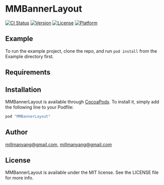 # MMBannerLayout

[![CI Status](http://img.shields.io/travis/millmanyang@gmail.com/MMBannerLayout.svg?style=flat)](https://travis-ci.org/millmanyang@gmail.com/MMBannerLayout)
[![Version](https://img.shields.io/cocoapods/v/MMBannerLayout.svg?style=flat)](http://cocoapods.org/pods/MMBannerLayout)
[![License](https://img.shields.io/cocoapods/l/MMBannerLayout.svg?style=flat)](http://cocoapods.org/pods/MMBannerLayout)
[![Platform](https://img.shields.io/cocoapods/p/MMBannerLayout.svg?style=flat)](http://cocoapods.org/pods/MMBannerLayout)

## Example

To run the example project, clone the repo, and run `pod install` from the Example directory first.

## Requirements

## Installation

MMBannerLayout is available through [CocoaPods](http://cocoapods.org). To install
it, simply add the following line to your Podfile:

```ruby
pod "MMBannerLayout"
```

## Author

millmanyang@gmail.com, millmanyang@gmail.com

## License

MMBannerLayout is available under the MIT license. See the LICENSE file for more info.
